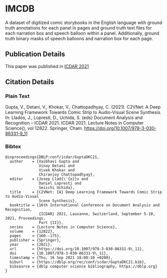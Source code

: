 # IMCDB

A dataset of digitized comic storybooks in the English language with ground truth annotations for each panel in pages and ground truth text files for each narration box and speech balloon within a panel. Additionally, ground truth binary masks of speech balloons and narration box for each page.

## Publication Details

This paper was published in [ICDAR 2021](https://dblp.org/db/conf/icdar/icdar2021-2.html)
## Citation Details

### Plain Text

Gupta, V., Detani, V., Khokar, V., Chattopadhyay, C. (2021). C2VNet: A Deep Learning Framework Towards Comic Strip to Audio-Visual Scene Synthesis. In: Lladós, J., Lopresti, D., Uchida, S. (eds) Document Analysis and Recognition – ICDAR 2021. ICDAR 2021. Lecture Notes in Computer Science(), vol 12822. Springer, Cham. https://doi.org/10.1007/978-3-030-86331-9_11

### Bibtex

```
@inproceedings{DBLP:conf/icdar/GuptaDKC21,
  author    = {Vaibhavi Gupta and
               Vinay Detani and
               Vivek Khokar and
               Chiranjoy Chattopadhyay},
  editor    = {Josep Llad{\'{o}}s and
               Daniel Lopresti and
               Seiichi Uchida},
  title     = {C2VNet: {A} Deep Learning Framework Towards Comic Strip to Audio-Visual
               Scene Synthesis},
  booktitle = {16th International Conference on Document Analysis and Recognition,
               {ICDAR} 2021, Lausanne, Switzerland, September 5-10, 2021, Proceedings,
               Part {II}},
  series    = {Lecture Notes in Computer Science},
  volume    = {12822},
  pages     = {160--175},
  publisher = {Springer},
  year      = {2021},
  url       = {https://doi.org/10.1007/978-3-030-86331-9\_11},
  doi       = {10.1007/978-3-030-86331-9\_11},
  timestamp = {Thu, 16 Sep 2021 18:08:10 +0200},
  biburl    = {https://dblp.org/rec/conf/icdar/GuptaDKC21.bib},
  bibsource = {dblp computer science bibliography, https://dblp.org}
}
```
